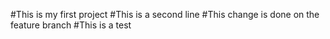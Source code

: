 #This is my first project
#This is a second line
#This change is done on the feature branch
#This is a test
